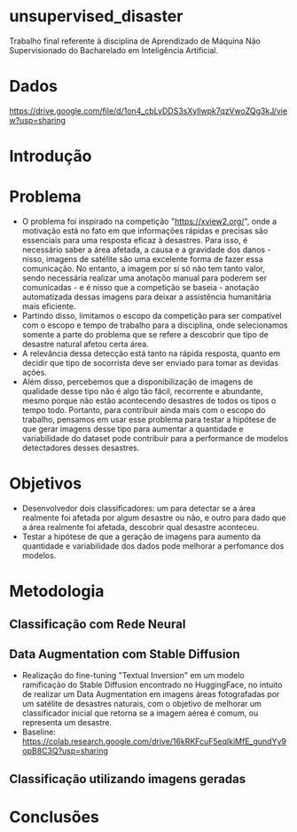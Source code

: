 # unsupervised_disaster
Trabalho final referente à disciplina de Aprendizado de Máquina Não Supervisionado do Bacharelado em Inteligência Artificial.

# Dados
https://drive.google.com/file/d/1on4_cbLyDDS3sXyllwpk7qzVwoZQg3kJ/view?usp=sharing

# Introdução

# Problema
* O problema foi inspirado na competição "https://xview2.org/", onde a motivação está no fato em que informações rápidas e precisas são essenciais para uma resposta eficaz à desastres. Para isso, é necessário saber a área afetada, a causa e a gravidade dos danos - nisso, imagens de satélite são uma excelente forma de fazer essa comunicação. No entanto, a imagem por si só não tem tanto valor, sendo necessária realizar uma anotaçõo manual para poderem ser comunicadas - e é nisso que a competição se baseia - anotação automatizada dessas imagens para deixar a assistência humanitária mais eficiente.
* Partindo disso, limitamos o escopo da competição para ser compatível com o escopo e tempo de trabalho para a disciplina, onde selecionamos somente a parte do problema que se refere a descobrir que tipo de desastre natural afetou certa área.
* A relevância dessa detecção está tanto na rápida resposta, quanto em decidir que tipo de socorrista deve ser enviado para tomar as devidas ações.
* Além disso, percebemos que a disponibilização de imagens de qualidade desse tipo não é algo tão fácil, recorrente e abundante, mesmo porque não estão acontecendo desastres de todos os tipos o tempo todo. Portanto, para contribuir ainda mais com o escopo do trabalho, pensamos em usar esse problema para testar a hipótese de que gerar imagens desse tipo para aumentar a quantidade e variabilidade do dataset pode contribuir para a performance de modelos detectadores desses desastres.

# Objetivos
* Desenvolvedor dois classificadores: um para detectar se a área realmente foi afetada por algum desastre ou não, e outro para dado que a área realmente foi afetada, descobrir qual desastre aconteceu.
* Testar a hipótese de que a geração de imagens para aumento da quantidade e variabilidade dos dados pode melhorar a perfomance dos modelos.

# Metodologia

## Classificação com Rede Neural

## Data Augmentation com Stable Diffusion

* Realização do fine-tuning "Textual Inversion" em um modelo ramificação do Stable Diffusion encontrado no HuggingFace, no intuito de realizar um Data Augmentation em imagens áreas fotografadas por um satélite de desastres naturais, com o objetivo de melhorar um classificador inicial que retorna se a imagem aérea é comum, ou representa um desastre.
* Baseline: https://colab.research.google.com/drive/16kRKFcuF5eqlkiMfE_gundYy9opB8C3Q?usp=sharing

## Classificação utilizando imagens geradas

# Conclusões